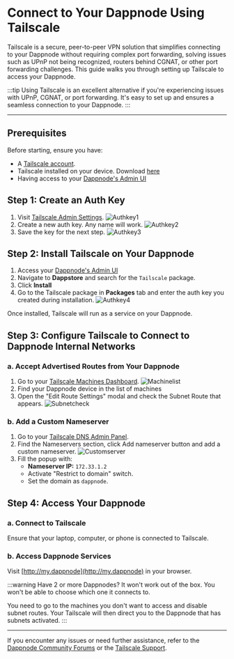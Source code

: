 # Connect to Your Dappnode Using Tailscale

Tailscale is a secure, peer-to-peer VPN solution that simplifies connecting to your Dappnode without requiring complex port forwarding, solving issues such as UPnP not being recognized, routers behind CGNAT, or other port forwarding challenges. This guide walks you through setting up Tailscale to access your Dappnode.

:::tip
Using Tailscale is an excellent alternative if you're experiencing issues with UPnP, CGNAT, or port forwarding. It's easy to set up and ensures a seamless connection to your Dappnode.
:::

---

## Prerequisites

Before starting, ensure you have:

- A [Tailscale account](https://tailscale.com/).
- Tailscale installed on your device. Download [here](https://tailscale.com/download)
- Having access to your [Dappnode's Admin UI](https://my.dappnode) 

## Step 1: Create an Auth Key

1. Visit [Tailscale Admin Settings](https://login.tailscale.com/admin/settings/keys).
![Authkey1](/img/authkey1.png)
2. Create a new auth key. Any name will work.
![Authkey2](/img/authkey2.png)
3. Save the key for the next step.
![Authkey3](/img/authkey3.png)

## Step 2: Install Tailscale on Your Dappnode

1. Access your [Dappnode's Admin UI](https://my.dappnode) 
2. Navigate to **Dappstore** and search for the `Tailscale` package.
3. Click **Install** 
4. Go to the Tailscale package in **Packages** tab and enter the auth key you created during installation.
![Authkey4](/img/authkey4.png)

Once installed, Tailscale will run as a service on your Dappnode.

## Step 3: Configure Tailscale to Connect to Dappnode Internal Networks

### a. Accept Advertised Routes from Your Dappnode

1. Go to your [Tailscale Machines Dashboard](https://login.tailscale.com/admin/machines).
![Machinelist](/img/machinelist.png)
2. Find your Dappnode device in the list of machines
3. Open the "Edit Route Settings" modal and check the Subnet Route that appears.
![Subnetcheck](/img/subnetcheck.png)

### b. Add a Custom Nameserver

1. Go to your [Tailscale DNS Admin Panel](https://login.tailscale.com/admin/dns).
2. Find the Nameservers section, click Add nameserver button and add a custom nameserver.
![Customserver](/img/customserver.png)
3. Fill the popup with:
   - **Nameserver IP:** `172.33.1.2`
   - Activate "Restrict to domain" switch.
   - Set the domain as `dappnode`.

## Step 4: Access Your Dappnode

### a. Connect to Tailscale

Ensure that your laptop, computer, or phone is connected to Tailscale.

### b. Access Dappnode Services

Visit [http://my.dappnode](http://my.dappnode) in your browser.

:::warning
Have 2 or more Dappnodes? It won't work out of the box. You won't be able to choose which one it connects to.

You need to go to the machines you don't want to access and disable subnet routes. Your Tailscale will then direct you to the Dappnode that has subnets activated.
:::

---

If you encounter any issues or need further assistance, refer to the [Dappnode Community Forums](https://forum.dappnode.io/) or the [Tailscale Support](https://tailscale.com/support/).
